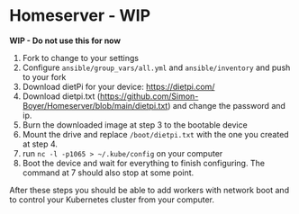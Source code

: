# Homeserver - WIP

**WIP - Do not use this for now**

1. Fork to change to your settings
2. Configure `ansible/group_vars/all.yml` and `ansible/inventory` and push to your fork
3. Download dietPi for your device: https://dietpi.com/
4. Download dietpi.txt (https://github.com/Simon-Boyer/Homeserver/blob/main/dietpi.txt) and change the password and ip.
5. Burn the downloaded image at step 3 to the bootable device
6. Mount the drive and replace `/boot/dietpi.txt` with the one you created at step 4.
7. run `nc -l -p1065 > ~/.kube/config` on your computer
8. Boot the device and wait for everything to finish configuring. The command at 7 should also stop at some point.

After these steps you should be able to add workers with network boot and to control your Kubernetes cluster from your computer.